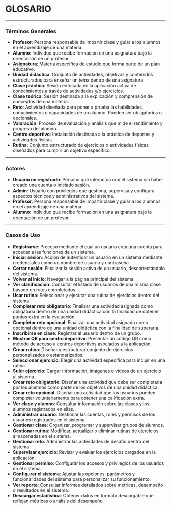 # **GLOSARIO**  

---

### **Términos Generales**
- **Profesor**: Persona responsable de impartir clase y guiar a los alumnos en el aprendizaje de una materia.  
- **Alumno**: Individuo que recibe formación en una asignatura bajo la orientación de un profesor.  
- **Asignatura**: Materia específica de estudio que forma parte de un plan educativo.  
- **Unidad didáctica**: Conjunto de actividades, objetivos y contenidos estructurados para enseñar un tema dentro de una asignatura.  
- **Clase práctica**: Sesión enfocada en la aplicación activa de conocimientos a través de actividades y/o ejercicios.  
- **Clase teórica**: Sesión destinada a la explicación y comprensión de conceptos de una materia.  
- **Reto**: Actividad diseñada para poner a prueba las habilidades, conocimientos o capacidades de un alumno. Pueden ser obligatorios u opcionales.  
- **Valoración**: Proceso de evaluación y análisis que mide el rendimiento y progreso del alumno.  
- **Centro deportivo**: Instalación destinada a la práctica de deportes y actividades físicas.  
- **Rutina**: Conjunto estructurado de ejercicios o actividades físicas diseñados para cumplir un objetivo específico.  

---

### **Actores**
- **Usuario no registrado**: Persona que interactúa con el sistema sin haber creado una cuenta o iniciado sesión.  
- **Admin**: Usuario con privilegios que gestiona, supervisa y configura aspectos técnicos y administrativos del sistema.  
- **Profesor**: Persona responsable de impartir clase y guiar a los alumnos en el aprendizaje de una materia.  
- **Alumno**: Individuo que recibe formación en una asignatura bajo la orientación de un profesor.  
---

### **Casos de Uso**
- **Registrarse**: Proceso mediante el cual un usuario crea una cuenta para acceder a las funciones de un sistema.  
- **Iniciar sesión**: Acción de autenticar un usuario en un sistema mediante credenciales como un nombre de usuario y contraseña.  
- **Cerrar sesión**: Finalizar la sesión activa de un usuario, desconectándolo del sistema.  
- **Volver al inicio**: Navegar a la página principal del sistema.  
- **Ver clasificación**: Consultar el listado de usuarios de una misma clase basado en retos completados.  
- **Usar rutina**: Seleccionar y ejecutar una rutina de ejercicios dentro del sistema.  
- **Completar reto obligatorio**: Finalizar una actividad asignada como obligatoria dentro de una unidad didáctica con la finalidad de obtener puntos extra en la evaluación.  
- **Completar reto opcional**: Finalizar una actividad asignada como opcional dentro de una unidad didáctica con la finalidad de superarla.  
- **Inscribirse en clase**: Registrar al usuario dentro de un grupo.  
- **Mostrar QR para centro deportivo**: Presentar un código QR como método de acceso a centros deportivos asociados a la aplicación.  
- **Crear rutina**: Diseñar y estructurar conjunto de ejercicios personalizados o estandarizados.  
- **Seleccionar ejercicio**: Elegir una actividad específica para incluir en una rutina.  
- **Subir ejercicio**: Cargar información, imágenes o videos de un ejercicio al sistema.  
- **Crear reto obligatorio**: Diseñar una actividad que debe ser completada por los alumnos como parte de los objetivos de una unidad didáctica.  
- **Crear reto opcional**: Diseñar una actividad que los usuarios pueden completar voluntariamente para obtener una calificación extra.  
- **Ver clase y alumno**: Consultar información sobre las clases y los alumnos registrados en ellas.  
- **Administrar usuario**: Gestionar las cuentas, roles y permisos de los usuarios registrados en el sistema.  
- **Gestionar clase**: Organizar, programar y supervisar grupos de alumnos.  
- **Gestionar rutina**: Modificar, actualizar o eliminar rutinas de ejercicios almacenadas en el sistema.  
- **Gestionar reto**: Administrar las actividades de desafío dentro del sistema.  
- **Supervisar ejercicio**: Revisar y evaluar los ejercicios cargados en la aplicación.  
- **Gestionar permiso**: Configurar los accesos y privilegios de los usuarios en el sistema.  
- **Configurar el sistema**: Ajustar las opciones, parámetros y funcionalidades del sistema para personalizar su funcionamiento.  
- **Ver reporte**: Consultar informes detallados sobre métricas, desempeño o resultados en el sistema.  
- **Descargar estadística**: Obtener datos en formato descargable que reflejan métricas o análisis del desempeño.  
